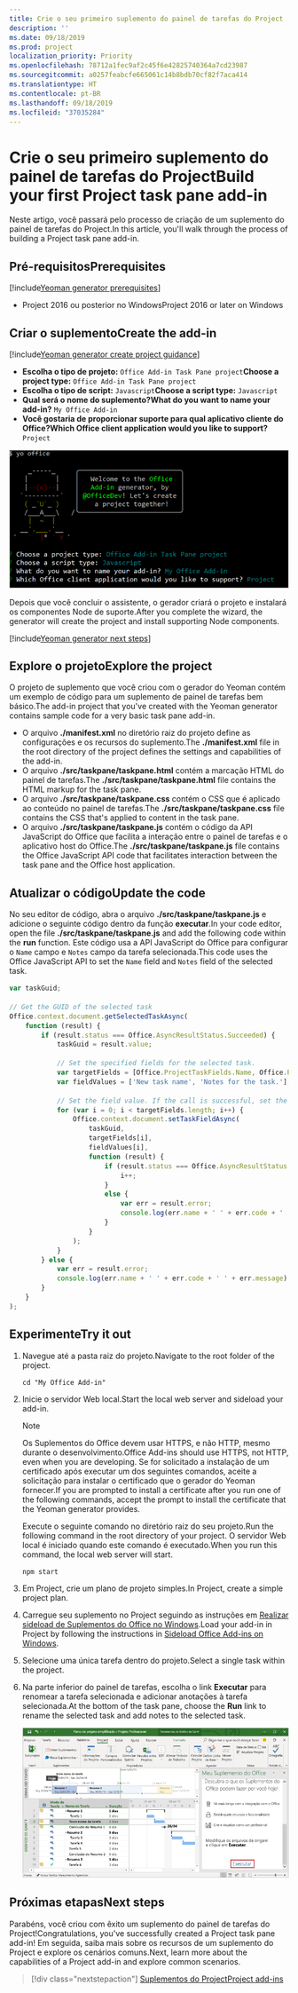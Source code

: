 ```yaml
---
title: Crie o seu primeiro suplemento do painel de tarefas do Project
description: ''
ms.date: 09/18/2019
ms.prod: project
localization_priority: Priority
ms.openlocfilehash: 78712a1fec9af2c45f6e42825740364a7cd23987
ms.sourcegitcommit: a0257feabcfe665061c14b8bdb70cf82f7aca414
ms.translationtype: HT
ms.contentlocale: pt-BR
ms.lasthandoff: 09/18/2019
ms.locfileid: "37035284"
---
```

# <a name="build-your-first-project-task-pane-add-in"></a><span data-ttu-id="81410-102">Crie o seu primeiro suplemento do painel de tarefas do Project</span><span class="sxs-lookup"><span data-stu-id="81410-102">Build your first Project task pane add-in</span></span>

<span data-ttu-id="81410-103">Neste artigo, você passará pelo processo de criação de um suplemento do painel de tarefas do Project.</span><span class="sxs-lookup"><span data-stu-id="81410-103">In this article, you'll walk through the process of building a Project task pane add-in.</span></span>

## <a name="prerequisites"></a><span data-ttu-id="81410-104">Pré-requisitos</span><span class="sxs-lookup"><span data-stu-id="81410-104">Prerequisites</span></span>

[!include[Yeoman generator prerequisites](../includes/quickstart-yo-prerequisites.md)]

- <span data-ttu-id="81410-105">Project 2016 ou posterior no Windows</span><span class="sxs-lookup"><span data-stu-id="81410-105">Project 2016 or later on Windows</span></span>

## <a name="create-the-add-in"></a><span data-ttu-id="81410-106">Criar o suplemento</span><span class="sxs-lookup"><span data-stu-id="81410-106">Create the add-in</span></span>

[!include[Yeoman generator create project guidance](../includes/yo-office-command-guidance.md)]

- <span data-ttu-id="81410-107">**Escolha o tipo de projeto:** `Office Add-in Task Pane project`</span><span class="sxs-lookup"><span data-stu-id="81410-107">**Choose a project type:** `Office Add-in Task Pane project`</span></span>
- <span data-ttu-id="81410-108">**Escolha o tipo de script:** `Javascript`</span><span class="sxs-lookup"><span data-stu-id="81410-108">**Choose a script type:** `Javascript`</span></span>
- <span data-ttu-id="81410-109">**Qual será o nome do suplemento?**</span><span class="sxs-lookup"><span data-stu-id="81410-109">**What do you want to name your add-in?**</span></span> `My Office Add-in`
- <span data-ttu-id="81410-110">**Você gostaria de proporcionar suporte para qual aplicativo cliente do Office?**</span><span class="sxs-lookup"><span data-stu-id="81410-110">**Which Office client application would you like to support?**</span></span> `Project`

![Uma captura de tela dos prompts e respostas do gerador Yeoman](../images/yo-office-project.png)

<span data-ttu-id="81410-112">Depois que você concluir o assistente, o gerador criará o projeto e instalará os componentes Node de suporte.</span><span class="sxs-lookup"><span data-stu-id="81410-112">After you complete the wizard, the generator will create the project and install supporting Node components.</span></span>

[!include[Yeoman generator next steps](../includes/yo-office-next-steps.md)]

## <a name="explore-the-project"></a><span data-ttu-id="81410-113">Explore o projeto</span><span class="sxs-lookup"><span data-stu-id="81410-113">Explore the project</span></span>

<span data-ttu-id="81410-114">O projeto de suplemento que você criou com o gerador do Yeoman contém um exemplo de código para um suplemento de painel de tarefas bem básico.</span><span class="sxs-lookup"><span data-stu-id="81410-114">The add-in project that you've created with the Yeoman generator contains sample code for a very basic task pane add-in.</span></span> 

- <span data-ttu-id="81410-115">O arquivo **./manifest.xml** no diretório raiz do projeto define as configurações e os recursos do suplemento.</span><span class="sxs-lookup"><span data-stu-id="81410-115">The **./manifest.xml** file in the root directory of the project defines the settings and capabilities of the add-in.</span></span>
- <span data-ttu-id="81410-116">O arquivo **./src/taskpane/taskpane.html** contém a marcação HTML do painel de tarefas.</span><span class="sxs-lookup"><span data-stu-id="81410-116">The **./src/taskpane/taskpane.html** file contains the HTML markup for the task pane.</span></span>
- <span data-ttu-id="81410-117">O arquivo **./src/taskpane/taskpane.css** contém o CSS que é aplicado ao conteúdo no painel de tarefas.</span><span class="sxs-lookup"><span data-stu-id="81410-117">The **./src/taskpane/taskpane.css** file contains the CSS that's applied to content in the task pane.</span></span>
- <span data-ttu-id="81410-118">O arquivo **./src/taskpane/taskpane.js** contém o código da API JavaScript do Office que facilita a interação entre o painel de tarefas e o aplicativo host do Office.</span><span class="sxs-lookup"><span data-stu-id="81410-118">The **./src/taskpane/taskpane.js** file contains the Office JavaScript API code that facilitates interaction between the task pane and the Office host application.</span></span>

## <a name="update-the-code"></a><span data-ttu-id="81410-119">Atualizar o código</span><span class="sxs-lookup"><span data-stu-id="81410-119">Update the code</span></span>

<span data-ttu-id="81410-120">No seu editor de código, abra o arquivo **./src/taskpane/taskpane.js** e adicione o seguinte código dentro da função **executar**.</span><span class="sxs-lookup"><span data-stu-id="81410-120">In your code editor, open the file **./src/taskpane/taskpane.js** and add the following code within the **run** function.</span></span> <span data-ttu-id="81410-121">Este código usa a API JavaScript do Office para configurar o `Name` campo e `Notes` campo da tarefa selecionada.</span><span class="sxs-lookup"><span data-stu-id="81410-121">This code uses the Office JavaScript API to set the `Name` field and `Notes` field of the selected task.</span></span>

```js
var taskGuid;

// Get the GUID of the selected task
Office.context.document.getSelectedTaskAsync(
    function (result) {
        if (result.status === Office.AsyncResultStatus.Succeeded) {
            taskGuid = result.value;

            // Set the specified fields for the selected task.
            var targetFields = [Office.ProjectTaskFields.Name, Office.ProjectTaskFields.Notes];
            var fieldValues = ['New task name', 'Notes for the task.'];

            // Set the field value. If the call is successful, set the next field.
            for (var i = 0; i < targetFields.length; i++) {
                Office.context.document.setTaskFieldAsync(
                    taskGuid,
                    targetFields[i],
                    fieldValues[i],
                    function (result) {
                        if (result.status === Office.AsyncResultStatus.Succeeded) {
                            i++;
                        }
                        else {
                            var err = result.error;
                            console.log(err.name + ' ' + err.code + ' ' + err.message);
                        }
                    }
                );
            }
        } else {
            var err = result.error;
            console.log(err.name + ' ' + err.code + ' ' + err.message);
        }
    }
);
```

## <a name="try-it-out"></a><span data-ttu-id="81410-122">Experimente</span><span class="sxs-lookup"><span data-stu-id="81410-122">Try it out</span></span>

1. <span data-ttu-id="81410-123">Navegue até a pasta raiz do projeto.</span><span class="sxs-lookup"><span data-stu-id="81410-123">Navigate to the root folder of the project.</span></span>

    ```command&nbsp;line
    cd "My Office Add-in"
    ```

2. <span data-ttu-id="81410-124">Inicie o servidor Web local.</span><span class="sxs-lookup"><span data-stu-id="81410-124">Start the local web server and sideload your add-in.</span></span>

    > [!NOTE]
    > <span data-ttu-id="81410-125">Os Suplementos do Office devem usar HTTPS, e não HTTP, mesmo durante o desenvolvimento.</span><span class="sxs-lookup"><span data-stu-id="81410-125">Office Add-ins should use HTTPS, not HTTP, even when you are developing.</span></span> <span data-ttu-id="81410-126">Se for solicitado a instalação de um certificado após executar um dos seguintes comandos, aceite a solicitação para instalar o certificado que o gerador do Yeoman fornecer.</span><span class="sxs-lookup"><span data-stu-id="81410-126">If you are prompted to install a certificate after you run one of the following commands, accept the prompt to install the certificate that the Yeoman generator provides.</span></span>

    <span data-ttu-id="81410-127">Execute o seguinte comando no diretório raiz do seu projeto.</span><span class="sxs-lookup"><span data-stu-id="81410-127">Run the following command in the root directory of your project.</span></span> <span data-ttu-id="81410-128">O servidor Web local é iniciado quando este comando é executado.</span><span class="sxs-lookup"><span data-stu-id="81410-128">When you run this command, the local web server will start.</span></span>

    ```command&nbsp;line
    npm start
    ```

3. <span data-ttu-id="81410-129">Em Project, crie um plano de projeto simples.</span><span class="sxs-lookup"><span data-stu-id="81410-129">In Project, create a simple project plan.</span></span>

4. <span data-ttu-id="81410-130">Carregue seu suplemento no Project seguindo as instruções em [Realizar sideload de Suplementos do Office no Windows](../testing/create-a-network-shared-folder-catalog-for-task-pane-and-content-add-ins.md).</span><span class="sxs-lookup"><span data-stu-id="81410-130">Load your add-in in Project by following the instructions in [Sideload Office Add-ins on Windows](../testing/create-a-network-shared-folder-catalog-for-task-pane-and-content-add-ins.md).</span></span>

5. <span data-ttu-id="81410-131">Selecione uma única tarefa dentro do projeto.</span><span class="sxs-lookup"><span data-stu-id="81410-131">Select a single task within the project.</span></span>

6. <span data-ttu-id="81410-132">Na parte inferior do painel de tarefas, escolha o link **Executar** para renomear a tarefa selecionada e adicionar anotações à tarefa selecionada.</span><span class="sxs-lookup"><span data-stu-id="81410-132">At the bottom of the task pane, choose the **Run** link to rename the selected task and add notes to the selected task.</span></span>

    ![Captura de tela do aplicativo Project com o suplemento do painel de tarefas carregado](../images/project-quickstart-addin-1.png)

## <a name="next-steps"></a><span data-ttu-id="81410-134">Próximas etapas</span><span class="sxs-lookup"><span data-stu-id="81410-134">Next steps</span></span>

<span data-ttu-id="81410-135">Parabéns, você criou com êxito um suplemento do painel de tarefas do Project!</span><span class="sxs-lookup"><span data-stu-id="81410-135">Congratulations, you've successfully created a Project task pane add-in!</span></span> <span data-ttu-id="81410-136">Em seguida, saiba mais sobre os recursos de um suplemento do Project e explore os cenários comuns.</span><span class="sxs-lookup"><span data-stu-id="81410-136">Next, learn more about the capabilities of a Project add-in and explore common scenarios.</span></span>

> [!div class="nextstepaction"]
> [<span data-ttu-id="81410-137">Suplementos do Project</span><span class="sxs-lookup"><span data-stu-id="81410-137">Project add-ins</span></span>](../project/project-add-ins.md)

